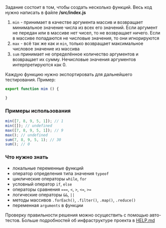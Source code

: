 Задание состоит в том, чтобы создать несколько функций. Весь код нужно написать в файле **/src/index.js**

1. `min` - принимает в качестве аргумента массив и возвращает минимальное значение числа из всех его значений. Если аргумент не передан или в массиве нет чисел, то не возвращает ничего. Если в массиве попадаются не числовые значения, то они игнорируются
2. `max` - всё так же как и `min`, только возвращает максимальное числовое значение из массива
3. `sum` принимает не определённое количество аргументов и возвращает их сумму. Нечисловые значения аргументов интерпретируются как 0.

Каждую функцию нужно экспортировать для дальнейшего тестирования. Пример:

```js
export function mim () {

}
```

### Примеры использования

```js
min([7, 8, 9, 5, 1]); // 1
min([]); // undefined
max([7, 8, 9, 5, 1]); // 9
max(); // undefined
sum(7, 8, 9, 5, 1); // 30
sum(); // 0
```

### Что нужно знать

- локальные переменные функций
- оператор определения типа значения `typeof`
- циклические операторы `while`, `for`
- условный оператор `if`, `else`
- операторы сравнения `===`, `<`, `>`, `<=`, `>=`
- логические операторы `&&`, `||`
- методы массивов `.forEach()`, `.filter()`, `.map()`, `.reduce()`
- переменная `arguments` в функции

Проверку правильности решения можно осуществить с помощью авто-тестов. Больше подробностей об инфраструктуре проекта в [HELP.md](./HELP.md)